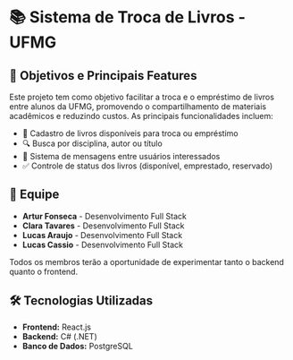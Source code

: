# 📚 Sistema de Troca de Livros - UFMG  

## 🎯 Objetivos e Principais Features  
Este projeto tem como objetivo facilitar a troca e o empréstimo de livros entre alunos da UFMG, promovendo o compartilhamento de materiais acadêmicos e reduzindo custos. As principais funcionalidades incluem:  

- 📖 Cadastro de livros disponíveis para troca ou empréstimo  
- 🔍 Busca por disciplina, autor ou título  
- 💬 Sistema de mensagens entre usuários interessados  
- ✅ Controle de status dos livros (disponível, emprestado, reservado)  

## 👥 Equipe  
- **Artur Fonseca** - Desenvolvimento Full Stack
- **Clara Tavares** - Desenvolvimento Full Stack
- **Lucas Araujo** - Desenvolvimento Full Stack 
- **Lucas Cassio** - Desenvolvimento Full Stack   

Todos os membros terão a oportunidade de experimentar tanto o backend quanto o frontend.  

## 🛠️ Tecnologias Utilizadas  
- **Frontend:** React.js  
- **Backend:** C# (.NET)  
- **Banco de Dados:** PostgreSQL  
